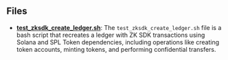 
## Files
- **[test_zksdk_create_ledger.sh](tests/test_zksdk_create_ledger.sh.driver.md)**: The `test_zksdk_create_ledger.sh` file is a bash script that recreates a ledger with ZK SDK transactions using Solana and SPL Token dependencies, including operations like creating token accounts, minting tokens, and performing confidential transfers.
